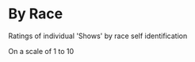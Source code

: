 # By Race

Ratings of individual 'Shows' by race self identification

On a scale of 1 to 10



```{tableofcontents}
```
